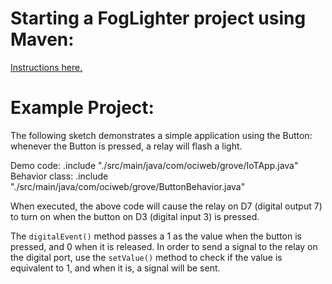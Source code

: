 

# Starting a FogLighter project using Maven: 
[Instructions here.](https://github.com/oci-pronghorn/FogLighter/blob/master/README.md)

# Example Project:
The following sketch demonstrates a simple application using the Button: whenever the Button is pressed, a relay will flash a light.

Demo code:
.include "./src/main/java/com/ociweb/grove/IoTApp.java"
Behavior class:
.include "./src/main/java/com/ociweb/grove/ButtonBehavior.java"

When executed, the above code will cause the relay on D7 (digital output 7) to turn on when the button on D3 (digital input 3) is pressed.

The ```digitalEvent()``` method passes a 1 as the value when the button is pressed, and 0 when it is released. In order to send a signal to the relay on the digital port, use the ```setValue()``` method to check if the value is equivalent to 1, and when it is, a signal will be sent.
